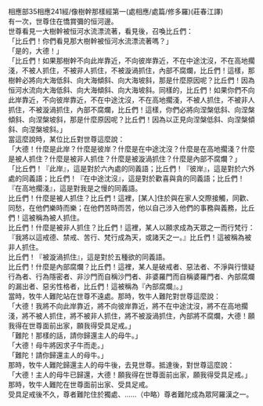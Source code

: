 相應部35相應241經/像樹幹那樣經第一(處相應/處篇/修多羅)(莊春江譯)  
有一次，世尊住在憍賞彌的恒河邊。  
世尊看見一大樹幹被恒河水流漂流著，看見後，召喚比丘們：  
「比丘們！你們看見那大樹幹被恒河水流漂流著嗎？」  
「是的，大德！」  
「比丘們！如果那樹幹不向此岸靠近，不向彼岸靠近，不在中途沈沒，不在高地擱淺，不被人抓住，不被非人抓住，不被漩渦抓住，內部不腐爛，比丘們！這樣，那樹幹必將向大海低斜、向大海傾斜、向大海坡斜，那是什麼原因呢？比丘們！因為恒河水流向大海低斜、向大海傾斜、向大海坡斜。同樣的，比丘們！如果你們不向此岸靠近，不向彼岸靠近，不在中途沈沒，不在高地擱淺，不被人抓住，不被非人抓住，不被漩渦抓住，內部不腐爛，比丘們！這樣，你們必將向涅槃低斜、向涅槃傾斜、向涅槃坡斜，那是什麼原因呢？比丘們！因為以正見向涅槃低斜、向涅槃傾斜、向涅槃坡斜。」  
當這麼說時，某位比丘對世尊這麼說：  
「大德！什麼是此岸？什麼是彼岸？什麼是在中途沈沒？什麼是在高地擱淺？什麼是被人抓住？什麼是被非人抓住？什麼是被漩渦抓住？什麼是內部不腐爛？」  
「比丘們！『此岸』，這是對於六內處的同義語；比丘們！『彼岸』，這是對於六外處的同義語；比丘們！『在中途沈沒』，這是對於歡喜與貪的同義語；比丘們！『在高地擱淺』，這是對我是之慢的同義語。  
比丘們！什麼是被人抓住？比丘們！這裡，[某人]住於與在家人交際接觸，同歡、同愁，在他們樂時而樂；在他們苦時而苦，他以自己涉入他們的事務與義務，比丘們！這被稱為被人抓住。  
比丘們！什麼是被非人抓住？比丘們！這裡，某人以願求成為天眾之一而行梵行：『我將以這戒德、禁戒、苦行、梵行成為天，或諸天之一。』比丘們！這被稱為被非人抓住。  
比丘們！『被漩渦抓住』，這是對於五種欲的同義語。  
比丘們！什麼是內部腐爛？比丘們！這裡，某人是破戒者、惡法者、不淨與行懷疑行為者、行為隱密者、非沙門而自稱沙門者、非婆羅門而自稱婆羅門者、內部腐爛的漏出者、惡劣性格者，比丘們！這被稱為『內部腐爛』。」  
當時，牧牛人難陀站在世尊不遠處。那時，牧牛人難陀對世尊這麼說：  
「大德！我將不向此岸靠近，將不向彼岸靠近，將不在中途沈沒，將不在高地擱淺，將不被人抓住，將不被非人抓住，將不被漩渦抓住，內部將不腐爛，大德！願我得在世尊面前出家，願我得受具足戒。」  
「難陀！那樣的話，請你歸還主人的母牛。」  
「大德！母牛將因求子牛而走。」  
「難陀！請你歸還主人的母牛。」  
那時，牧牛人難陀歸還主人的母牛後，去見世尊。抵達後，對世尊這麼說：  
「大德！主人的母牛已歸還，大德！願我得在世尊面前出家，願我得受具足戒。」  
那時，牧牛人難陀在世尊面前出家、受具足戒。  
受具足戒後不久，尊者難陀住於獨處、……（中略）尊者難陀成為眾阿羅漢之一。  
  
  
